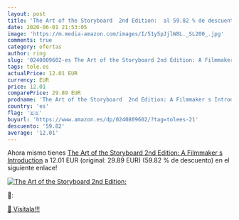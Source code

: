 ```yaml
---
layout: post
title: 'The Art of the Storyboard  2nd Edition:  al 59.82 % de descuento'
date: 2020-06-01 21:53:05
image: 'https://m.media-amazon.com/images/I/51y5pJjlW8L._SL200_.jpg'
comments: true
category: ofertas
author: ring
slug: '0240809602-es The Art of the Storyboard 2nd Edition: A Filmmaker s...'
tags: tole.es
actualPrice: 12.01 EUR
currency: EUR
price: 12.01
comparePrice: 29.89 EUR
prodname: 'The Art of the Storyboard  2nd Edition: A Filmmaker s Introduction'
country: 'es'
flag: '🇪🇸'
buyurl: 'https://www.amazon.es/dp/0240809602/?tag=tolees-21'
descuento: '59.82'
average: '12.01'
---
```


Ahora mismo tienes [The Art of the Storyboard  2nd Edition: A Filmmaker s Introduction](https://www.amazon.es/dp/0240809602/?tag=tolees-21) a 12.01 EUR (original: 29.89 EUR) (59.82 %  de descuento) en el siguiente enlace!

[![The Art of the Storyboard  2nd Edition: ](https://m.media-amazon.com/images/I/51y5pJjlW8L._SL200_.jpg)](https://www.amazon.es/dp/0240809602/?tag=tolees-21)

🔎:


[🛒 Visítala!!!](https://www.amazon.es/dp/0240809602/?tag=tolees-21)
